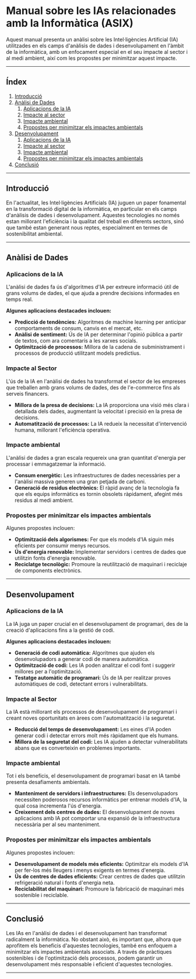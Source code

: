 # Manual sobre les IAs relacionades amb la Informàtica (ASIX)

Aquest manual presenta un anàlisi sobre les Intel·ligències Artificial (IA) utilitzades en els camps d'anàlisis de dades i desenvolupament en l'àmbit de la informàtica, amb un enfocament especial en el seu impacte al sector i al medi ambient, així com les propostes per minimitzar aquest impacte.

---

## Índex
1. [Introducció](#introducció)
2. [Anàlisi de Dades](#anàlisi-de-dades)
   1. [Aplicacions de la IA](#aplicacions-de-la-ia)
   2. [Impacte al sector](#impacte-al-sector)
   3. [Impacte ambiental](#impacte-ambiental)
   4. [Propostes per minimitzar els impactes ambientals](#propostes-per-minimitzar-els-impactes-ambientals)
3. [Desenvolupament](#desenvolupament)
   1. [Aplicacions de la IA](#aplicacions-de-la-ia-1)
   2. [Impacte al sector](#impacte-al-sector-1)
   3. [Impacte ambiental](#impacte-ambiental-1)
   4. [Propostes per minimitzar els impactes ambientals](#propostes-per-minimitzar-els-impactes-ambientals-1)
4. [Conclusió](#conclusió)

---

## Introducció

En l'actualitat, les Intel·ligències Artificials (IA) juguen un paper fonamental en la transformació digital de la informàtica, en particular en els camps d'anàlisis de dades i desenvolupament. Aquestes tecnologies no només estan millorant l'eficiència i la qualitat del treball en diferents sectors, sinó que també estan generant nous reptes, especialment en termes de sostenibilitat ambiental.

---

## Anàlisi de Dades

### Aplicacions de la IA

L'anàlisi de dades fa ús d'algoritmes d'IA per extreure informació útil de grans volums de dades, el que ajuda a prendre decisions informades en temps real.

**Algunes aplicacions destacades inclouen:**
- **Predicció de tendències:** Algoritmes de machine learning per anticipar comportaments de consum, canvis en el mercat, etc.
- **Anàlisi de sentiment:** Ús de IA per determinar l'opinió pública a partir de textos, com ara comentaris a les xarxes socials.
- **Optimització de processos:** Millora de la cadena de subministrament i processos de producció utilitzant models predictius.

### Impacte al Sector

L'ús de la IA en l'anàlisi de dades ha transformat el sector de les empreses que treballen amb grans volums de dades, des de l'e-commerce fins als serveis financers.

- **Millora de la presa de decisions:** La IA proporciona una visió més clara i detallada dels dades, augmentant la velocitat i precisió en la presa de decisions.
- **Automatització de processos:** La IA redueix la necessitat d'intervenció humana, millorant l'eficiència operativa.
  
### Impacte ambiental

L'anàlisi de dades a gran escala requereix una gran quantitat d'energia per processar i emmagatzemar la informació.

- **Consum energètic:** Les infraestructures de dades necessàries per a l'anàlisi massiva generen una gran petjada de carboni.
- **Generació de residus electrònics:** El ràpid avanç de la tecnologia fa que els equips informàtics es tornin obsolets ràpidament, afegint més residus al medi ambient.

### Propostes per minimitzar els impactes ambientals

Algunes propostes inclouen:
- **Optimització dels algorismes:** Fer que els models d'IA siguin més eficients per consumir menys recursos.
- **Ús d'energia renovable:** Implementar servidors i centres de dades que utilitzin fonts d'energia renovable.
- **Reciclatge tecnològic:** Promoure la reutilització de maquinari i reciclaje de components electrònics.

---

## Desenvolupament

### Aplicacions de la IA

La IA juga un paper crucial en el desenvolupament de programari, des de la creació d'aplicacions fins a la gestió de codi.

**Algunes aplicacions destacades inclouen:**
- **Generació de codi automàtica:** Algoritmes que ajuden els desenvolupadors a generar codi de manera automàtica.
- **Optimització de codi:** Les IA poden analitzar el codi font i suggerir millores per a l'optimització.
- **Testatge automàtic de programari:** Ús de IA per realitzar proves automàtiques de codi, detectant errors i vulnerabilitats.

### Impacte al Sector

La IA està millorant els processos de desenvolupament de programari i creant noves oportunitats en àrees com l'automatització i la seguretat.

- **Reducció del temps de desenvolupament:** Les eines d'IA poden generar codi i detectar errors molt més ràpidament que els humans.
- **Millora de la seguretat del codi:** Les IA ajuden a detectar vulnerabilitats abans que es converteixin en problemes importants.

### Impacte ambiental

Tot i els beneficis, el desenvolupament de programari basat en IA també presenta desafiaments ambientals.

- **Manteniment de servidors i infraestructures:** Els desenvolupadors necessiten poderosos recursos informàtics per entrenar models d'IA, la qual cosa incrementa l'ús d'energia.
- **Creixement dels centres de dades:** El desenvolupament de noves aplicacions amb IA pot comportar una expansió de la infraestructura necessària per al seu manteniment.

### Propostes per minimitzar els impactes ambientals

Algunes propostes inclouen:
- **Desenvolupament de models més eficients:** Optimitzar els models d'IA per fer-los més lleugers i menys exigents en termes d'energia.
- **Ús de centres de dades eficients:** Crear centres de dades que utilitzin refrigeració natural i fonts d'energia neta.
- **Reciclabilitat del maquinari:** Promoure la fabricació de maquinari més sostenible i reciclable.

---

## Conclusió

Les IAs en l'anàlisi de dades i el desenvolupament han transformat radicalment la informàtica. No obstant això, és important que, alhora que aprofitem els beneficis d'aquestes tecnologies, també ens enfoquem a minimitzar els impactes ambientals associats. A través de pràctiques sostenibles i de l'optimització dels processos, podem garantir un desenvolupament més responsable i eficient d'aquestes tecnologies.

---

